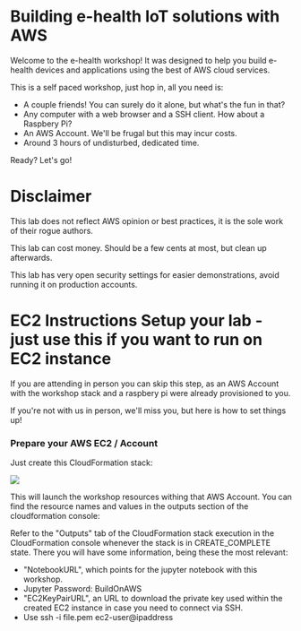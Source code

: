 # Building e-health IoT solutions with AWS

Welcome to the e-health workshop! It was designed to help you build e-health devices and applications using the best of AWS cloud services.

This is a self paced workshop, just hop in, all you need is:
  * A couple friends! You can surely do it alone, but what's the fun in that?
  * Any computer with a web browser and a SSH client. How about a Raspbery Pi?
  * An AWS Account. We'll be frugal but this may incur costs.
  * Around 3 hours of undisturbed, dedicated time.

Ready? Let's go!

# Disclaimer
This lab does not reflect AWS opinion or best practices, it is the sole work of their rogue authors.

This lab can cost money. Should be a few cents at most, but clean up afterwards.

This lab has very open security settings for easier demonstrations, avoid running it on production accounts.

# EC2 Instructions Setup your lab - just use this if you want to run on EC2 instance
If you are attending in person you can skip this step, as an AWS Account with the workshop stack and a raspbery pi were already provisioned to you. 

If you're not with us in person, we'll miss you, but here is how to set things up!

### Prepare your AWS EC2 / Account
Just create this CloudFormation stack:

<a href="https://console.aws.amazon.com/cloudformation/home?region=us-east-1#/stacks/create/review?filter=active&templateURL=https:%2F%2Fs3.amazonaws.com%2Fehw-pub%2Fehw_cfn.yaml&stackName=ehw-stack"><img src="https://s3.amazonaws.com/cloudformation-examples/cloudformation-launch-stack.png"/></a>

This will launch the workshop resources withing that AWS Account. 
You can find the resource names and values in the outputs section of the cloudformation console:

Refer to the "Outputs" tab of the CloudFormation stack execution in the CloudFormation console whenever the stack is in CREATE_COMPLETE state. There you will have some information, being these the most relevant:

- "NotebookURL", which points for the jupyter notebook with this workshop.
- Jupyter Password: BuildOnAWS
- "EC2KeyPairURL", an URL to download the private key used within the created EC2 instance in case you need to connect via SSH.
- Use ssh -i file.pem ec2-user@ipaddress
